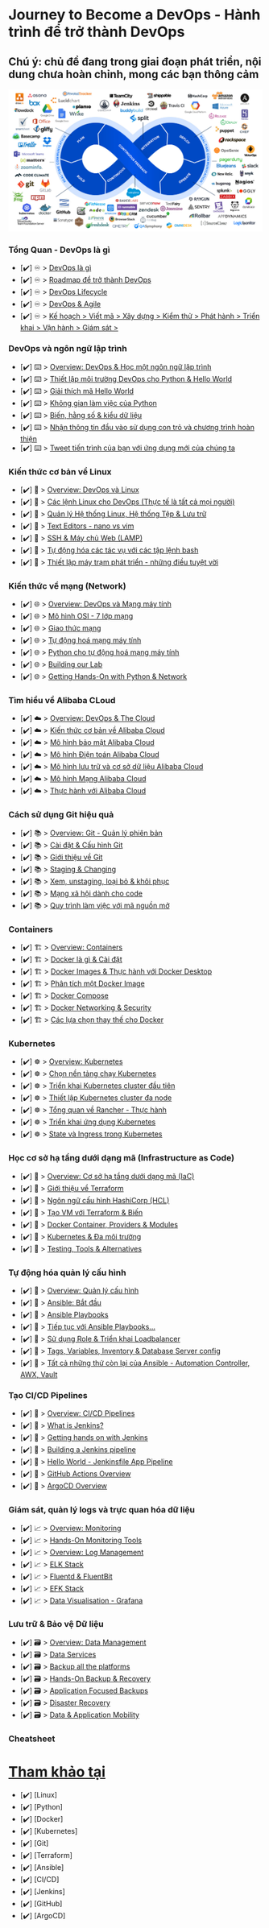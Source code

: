 # Journey to Become a DevOps - Hành trình để trở thành DevOps

## Chú ý: chủ đề đang trong giai đoạn phát triển, nội dung chưa hoàn chỉnh, mong các bạn thông cảm

![img](Overview/devops.jpeg)

### Tổng Quan - DevOps là gì

- [✔️] ♾️ > [DevOps là gì](Overview/DevOps-la-gi.md)
- [✔️] ♾️ > [Roadmap để trở thành DevOps](Overview/DevOps-Roadmap.md)
- [✔️] ♾️ > [DevOps Lifecycle](Overview/DevOps-Lifecycle.md)
- [✔️] ♾️ > [DevOps & Agile](Overview/DevOps-Agile.md)
- [✔️] ♾️ > [Kế hoạch > Viết mã > Xây dựng > Kiểm thử > Phát hành > Triển khai > Vận hành > Giám sát >](Overview/step05.md)

### DevOps và ngôn ngữ lập trình

- [✔️] ⌨️ > [Overview: DevOps & Học một ngôn ngữ lập trình](Overview/step07.md)
- [✔️] ⌨️ > [Thiết lập môi trường DevOps cho Python & Hello World](Overview/step08.md)
- [✔️] ⌨️ > [Giải thích mã Hello World](Overview/step09.md)
- [✔️] ⌨️ > [Không gian làm việc của Python](Overview/step10.md)
- [✔️] ⌨️ > [Biến, hằng số & kiểu dữ liệu](Overview/step11.md)
- [✔️] ⌨️ > [Nhận thông tin đầu vào sử dụng con trỏ và chương trình hoàn thiện](Overview/step12.md)
- [✔️] ⌨️ > [Tweet tiến trình của bạn với ứng dụng mới của chúng ta](Overview/step13.md)

### Kiến thức cơ bản về Linux

- [✔️] 🐧 > [Overview: DevOps và Linux](Overview/step14.md)
- [✔️] 🐧 > [Các lệnh Linux cho DevOps (Thực tế là tất cả mọi người)](Overview/step15.md)
- [✔️] 🐧 > [Quản lý Hệ thống Linux, Hệ thống Tệp & Lưu trữ](Overview/step16.md)
- [✔️] 🐧 > [Text Editors - nano vs vim](Overview/step17.md)
- [✔️] 🐧 > [SSH & Máy chủ Web (LAMP)](Overview/step18.md)
- [✔️] 🐧 > [Tự động hóa các tác vụ với các tập lệnh bash](Overview/step19.md)
- [✔️] 🐧 > [Thiết lập máy trạm phát triển - những điều tuyệt vời](Overview/step20.md)

### Kiến thức về mạng (Network)

- [✔️] 🌐 > [Overview: DevOps và Mạng máy tính](Overview/step21.md)
- [✔️] 🌐 > [Mô hình OSI - 7 lớp mạng](Overview/step22.md)
- [✔️] 🌐 > [Giao thức mạng](Overview/step23.md)
- [✔️] 🌐 > [Tự động hoá mạng máy tính](Overview/step24.md)
- [✔️] 🌐 > [Python cho tự động hoá mạng máy tính](Overview/step25.md)
- [✔️] 🌐 > [Building our Lab](Overview/step26.md)
- [✔️] 🌐 > [Getting Hands-On with Python & Network](Overview/step27.md)

### Tìm hiểu về Alibaba CLoud

- [✔️] ☁️ > [Overview: DevOps & The Cloud](Overview/step28.md)
- [✔️] ☁️ > [Kiến thức cơ bản về Alibaba Cloud](Overview/step29.md)
- [✔️] ☁️ > [Mô hình bảo mật Alibaba Cloud](Overview/step30.md)
- [✔️] ☁️ > [Mô hình Điện toán Alibaba Cloud](Overview/step31.md)
- [✔️] ☁️ > [Mô hình lưu trữ và cơ sở dữ liệu Alibaba Cloud](Overview/step32.md)
- [✔️] ☁️ > [Mô hình Mạng Alibaba Cloud](Overview/step33.md)
- [✔️] ☁️ > [Thực hành với Alibaba Cloud](Overview/step34.md)

### Cách sử dụng Git hiệu quả

- [✔️] 📚 > [Overview: Git - Quản lý phiên bản](Overview/step35.md)
- [✔️] 📚 > [Cài đặt & Cấu hình Git](Overview/step36.md)
- [✔️] 📚 > [Giới thiệu về Git](Overview/step37.md)
- [✔️] 📚 > [Staging & Changing](Overview/step38.md)
- [✔️] 📚 > [Xem, unstaging, loại bỏ & khôi phục](Overview/step39.md)
- [✔️] 📚 > [Mạng xã hội dành cho code](Overview/step40.md)
- [✔️] 📚 > [Quy trình làm việc với mã nguồn mở](Overview/step41.md)

### Containers

- [✔️] 🏗️ > [Overview: Containers](Overview/step42.md)
- [✔️] 🏗️ > [Docker là gì & Cài đặt](Overview/step43.md)
- [✔️] 🏗️ > [Docker Images & Thực hành với Docker Desktop](Overview/step44.md)
- [✔️] 🏗️ > [Phân tích một Docker Image](Overview/step45.md)
- [✔️] 🏗️ > [Docker Compose](Overview/step46.md)
- [✔️] 🏗️ > [Docker Networking & Security](Overview/step47.md)
- [✔️] 🏗️ > [Các lựa chọn thay thế cho Docker](Overview/step48.md)

### Kubernetes

- [✔️] ☸ > [Overview: Kubernetes](Overview/step49.md)
- [✔️] ☸ > [Chọn nền tảng chạy Kubernetes](Overview/step50.md)
- [✔️] ☸ > [Triển khai Kubernetes cluster đầu tiên](Overview/step51.md)
- [✔️] ☸ > [Thiết lập Kubernetes cluster đa node](Overview/step52.md)
- [✔️] ☸ > [Tổng quan về Rancher - Thực hành](Overview/step53.md)
- [✔️] ☸ > [Triển khai ứng dụng Kubernetes](Overview/step54.md)
- [✔️] ☸ > [State và Ingress trong Kubernetes](Overview/step55.md)

### Học cơ sở hạ tầng dưới dạng mã (Infrastructure as Code)

- [✔️] 🤖 > [Overview: Cơ sở hạ tầng dưới dạng mã (IaC)](Overview/step56.md)
- [✔️] 🤖 > [Giới thiệu về Terraform](Overview/step57.md)
- [✔️] 🤖 > [Ngôn ngữ cấu hình HashiCorp (HCL)](Overview/step58.md)
- [✔️] 🤖 > [Tạo VM với Terraform & Biến](Overview/step59.md)
- [✔️] 🤖 > [Docker Container, Providers & Modules](Overview/step60.md)
- [✔️] 🤖 > [Kubernetes & Đa môi trường](Overview/step61.md)
- [✔️] 🤖 > [Testing, Tools & Alternatives](Overview/step62.md)

### Tự động hóa quản lý cấu hình

- [✔️] 📜 > [Overview: Quản lý cấu hình](Overview/step63.md)
- [✔️] 📜 > [Ansible: Bắt đầu](Overview/step64.md)
- [✔️] 📜 > [Ansible Playbooks](Overview/step65.md)
- [✔️] 📜 > [Tiếp tục với Ansible Playbooks...](Overview/step66.md)
- [✔️] 📜 > [Sử dụng Role & Triển khai Loadbalancer](Overview/step67.md)
- [✔️] 📜 > [Tags, Variables, Inventory & Database Server config](Overview/step68.md)
- [✔️] 📜 > [Tất cả những thứ còn lại của Ansible - Automation Controller, AWX, Vault](Overview/step69.md)

### Tạo CI/CD Pipelines

- [✔️] 🔄 > [Overview: CI/CD Pipelines](Overview/step70.md)
- [✔️] 🔄 > [What is Jenkins?](Overview/step71.md)
- [✔️] 🔄 > [Getting hands on with Jenkins](Overview/step72.md)
- [✔️] 🔄 > [Building a Jenkins pipeline](Overview/step73.md)
- [✔️] 🔄 > [Hello World - Jenkinsfile App Pipeline](Overview/step74.md)
- [✔️] 🔄 > [GitHub Actions Overview](Overview/step75.md)
- [✔️] 🔄 > [ArgoCD Overview](Overview/step76.md)

### Giám sát, quản lý logs và trực quan hóa dữ liệu

- [✔️] 📈 > [Overview: Monitoring](Overview/step77.md)
- [✔️] 📈 > [Hands-On Monitoring Tools](Overview/step78.md)
- [✔️] 📈 > [Overview: Log Management](Overview/step79.md)
- [✔️] 📈 > [ELK Stack](Overview/step80.md)
- [✔️] 📈 > [Fluentd & FluentBit](Overview/step81.md)
- [✔️] 📈 > [EFK Stack](Overview/step82.md)
- [✔️] 📈 > [Data Visualisation - Grafana](Overview/step83.md)

### Lưu trữ & Bảo vệ Dữ liệu

- [✔️] 🗃️ > [Overview: Data Management](Overview/step84.md)
- [✔️] 🗃️ > [Data Services](Overview/step85.md)
- [✔️] 🗃️ > [Backup all the platforms](Overview/step86.md)
- [✔️] 🗃️ > [Hands-On Backup & Recovery](Overview/step87.md)
- [✔️] 🗃️ > [Application Focused Backups](Overview/step88.md)
- [✔️] 🗃️ > [Disaster Recovery](Overview/step89.md)
- [✔️] 🗃️ > [Data & Application Mobility](Overview/step90.md)

### Cheatsheet

# [Tham khảo tại](https://github.com/vinahostvn/devops/blob/main/Cheatsheet/DevOps-Cheatsheet.md)

- [✔️] [Linux]
- [✔️] [Python]
- [✔️] [Docker]
- [✔️] [Kubernetes]
- [✔️] [Git]
- [✔️] [Terraform]
- [✔️] [Ansible]
- [✔️] [CI/CD]
- [✔️] [Jenkins]
- [✔️] [GitHub]
- [✔️] [ArgoCD]